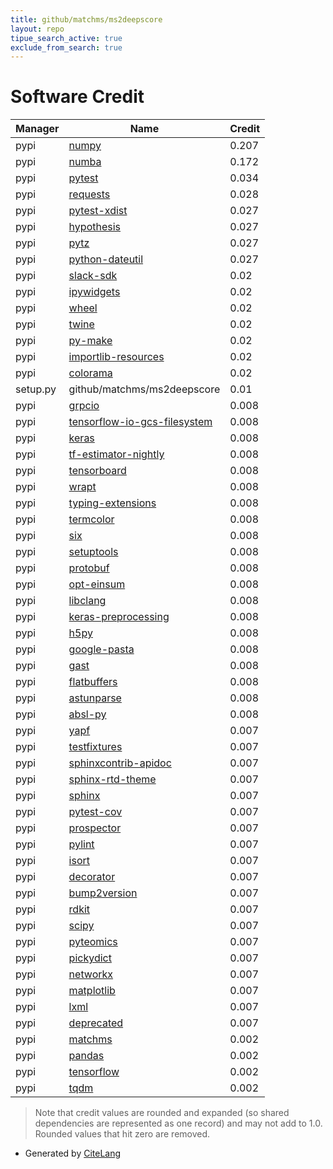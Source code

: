 ```yaml
---
title: github/matchms/ms2deepscore
layout: repo
tipue_search_active: true
exclude_from_search: true
---
```

# Software Credit

|Manager|Name|Credit|
|-------|----|------|
|pypi|[numpy](https://www.numpy.org)|0.207|
|pypi|[numba](https://numba.pydata.org)|0.172|
|pypi|[pytest](https://pypi.org/project/pytest)|0.034|
|pypi|[requests](https://pypi.org/project/requests)|0.028|
|pypi|[pytest-xdist](https://pypi.org/project/pytest-xdist)|0.027|
|pypi|[hypothesis](https://pypi.org/project/hypothesis)|0.027|
|pypi|[pytz](https://pypi.org/project/pytz)|0.027|
|pypi|[python-dateutil](https://pypi.org/project/python-dateutil)|0.027|
|pypi|[slack-sdk](https://pypi.org/project/slack-sdk)|0.02|
|pypi|[ipywidgets](https://pypi.org/project/ipywidgets)|0.02|
|pypi|[wheel](https://pypi.org/project/wheel)|0.02|
|pypi|[twine](https://pypi.org/project/twine)|0.02|
|pypi|[py-make](https://pypi.org/project/py-make)|0.02|
|pypi|[importlib-resources](https://pypi.org/project/importlib-resources)|0.02|
|pypi|[colorama](https://pypi.org/project/colorama)|0.02|
|setup.py|github/matchms/ms2deepscore|0.01|
|pypi|[grpcio](https://pypi.org/project/grpcio)|0.008|
|pypi|[tensorflow-io-gcs-filesystem](https://pypi.org/project/tensorflow-io-gcs-filesystem)|0.008|
|pypi|[keras](https://pypi.org/project/keras)|0.008|
|pypi|[tf-estimator-nightly](https://pypi.org/project/tf-estimator-nightly)|0.008|
|pypi|[tensorboard](https://pypi.org/project/tensorboard)|0.008|
|pypi|[wrapt](https://pypi.org/project/wrapt)|0.008|
|pypi|[typing-extensions](https://pypi.org/project/typing-extensions)|0.008|
|pypi|[termcolor](https://pypi.org/project/termcolor)|0.008|
|pypi|[six](https://pypi.org/project/six)|0.008|
|pypi|[setuptools](https://pypi.org/project/setuptools)|0.008|
|pypi|[protobuf](https://pypi.org/project/protobuf)|0.008|
|pypi|[opt-einsum](https://pypi.org/project/opt-einsum)|0.008|
|pypi|[libclang](https://pypi.org/project/libclang)|0.008|
|pypi|[keras-preprocessing](https://pypi.org/project/keras-preprocessing)|0.008|
|pypi|[h5py](https://pypi.org/project/h5py)|0.008|
|pypi|[google-pasta](https://pypi.org/project/google-pasta)|0.008|
|pypi|[gast](https://pypi.org/project/gast)|0.008|
|pypi|[flatbuffers](https://pypi.org/project/flatbuffers)|0.008|
|pypi|[astunparse](https://pypi.org/project/astunparse)|0.008|
|pypi|[absl-py](https://pypi.org/project/absl-py)|0.008|
|pypi|[yapf](https://pypi.org/project/yapf)|0.007|
|pypi|[testfixtures](https://github.com/Simplistix/testfixtures)|0.007|
|pypi|[sphinxcontrib-apidoc](https://pypi.org/project/sphinxcontrib-apidoc)|0.007|
|pypi|[sphinx-rtd-theme](https://pypi.org/project/sphinx-rtd-theme)|0.007|
|pypi|[sphinx](https://pypi.org/project/sphinx)|0.007|
|pypi|[pytest-cov](https://pypi.org/project/pytest-cov)|0.007|
|pypi|[prospector](https://pypi.org/project/prospector)|0.007|
|pypi|[pylint](https://pypi.org/project/pylint)|0.007|
|pypi|[isort](https://pypi.org/project/isort)|0.007|
|pypi|[decorator](https://pypi.org/project/decorator)|0.007|
|pypi|[bump2version](https://pypi.org/project/bump2version)|0.007|
|pypi|[rdkit](https://pypi.org/project/rdkit)|0.007|
|pypi|[scipy](https://pypi.org/project/scipy)|0.007|
|pypi|[pyteomics](https://pypi.org/project/pyteomics)|0.007|
|pypi|[pickydict](https://pypi.org/project/pickydict)|0.007|
|pypi|[networkx](https://pypi.org/project/networkx)|0.007|
|pypi|[matplotlib](https://pypi.org/project/matplotlib)|0.007|
|pypi|[lxml](https://pypi.org/project/lxml)|0.007|
|pypi|[deprecated](https://pypi.org/project/deprecated)|0.007|
|pypi|[matchms](https://github.com/matchms/matchms)|0.002|
|pypi|[pandas](https://pandas.pydata.org)|0.002|
|pypi|[tensorflow](https://www.tensorflow.org/)|0.002|
|pypi|[tqdm](https://tqdm.github.io)|0.002|


> Note that credit values are rounded and expanded (so shared dependencies are represented as one record) and may not add to 1.0. Rounded values that hit zero are removed.


- Generated by [CiteLang](https://github.com/vsoch/citelang)
